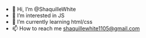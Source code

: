 - 👋 Hi, I’m @ShaquilleWhite
- 👀 I’m interested in JS
- 🌱 I’m currently learning html/css
- 📫 How to reach me shaquillewhite1105@gmail.com

<!---
ShaquilleWhite/ShaquilleWhite is a ✨ special ✨ repository because its `README.md` (this file) appears on your GitHub profile.
You can click the Preview link to take a look at your changes.
--->
